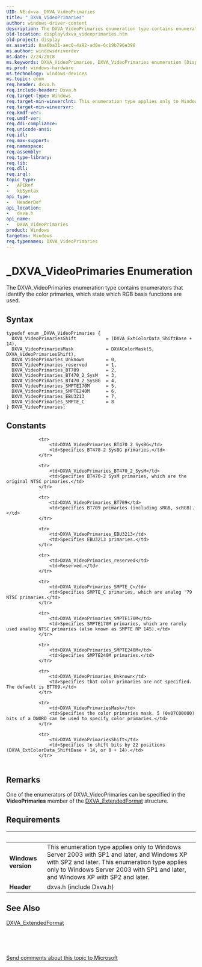 ```yaml
---
UID: NE:dxva._DXVA_VideoPrimaries
title: "_DXVA_VideoPrimaries"
author: windows-driver-content
description: The DXVA_VideoPrimaries enumeration type contains enumerators that identify the color primaries, which state which RGB basis functions are used.
old-location: display\dxva_videoprimaries.htm
old-project: display
ms.assetid: 8aa6ba31-aec0-4a92-ad0e-6c19b796e398
ms.author: windowsdriverdev
ms.date: 2/24/2018
ms.keywords: DXVA_VideoPrimaries, DXVA_VideoPrimaries enumeration [Display Devices], DXVA_VideoPrimariesMask, DXVA_VideoPrimariesShift, DXVA_VideoPrimaries_BT470_2_SysBG, DXVA_VideoPrimaries_BT470_2_SysM, DXVA_VideoPrimaries_BT709, DXVA_VideoPrimaries_EBU3213, DXVA_VideoPrimaries_SMPTE170M, DXVA_VideoPrimaries_SMPTE240M, DXVA_VideoPrimaries_SMPTE_C, DXVA_VideoPrimaries_Unknown, DXVA_VideoPrimaries_reserved, _DXVA_VideoPrimaries, display.dxva_videoprimaries, dxva/DXVA_VideoPrimaries, dxva/DXVA_VideoPrimariesMask, dxva/DXVA_VideoPrimariesShift, dxva/DXVA_VideoPrimaries_BT470_2_SysBG, dxva/DXVA_VideoPrimaries_BT470_2_SysM, dxva/DXVA_VideoPrimaries_BT709, dxva/DXVA_VideoPrimaries_EBU3213, dxva/DXVA_VideoPrimaries_SMPTE170M, dxva/DXVA_VideoPrimaries_SMPTE240M, dxva/DXVA_VideoPrimaries_SMPTE_C, dxva/DXVA_VideoPrimaries_Unknown, dxva/DXVA_VideoPrimaries_reserved, dxvaref_c0e5c7be-4039-438c-a883-30bb242a5c50.xml
ms.prod: windows-hardware
ms.technology: windows-devices
ms.topic: enum
req.header: dxva.h
req.include-header: Dxva.h
req.target-type: Windows
req.target-min-winverclnt: This enumeration type applies only to Windows Server 2003 with SP1 and later, and Windows XP with SP2 and later.
req.target-min-winversvr: 
req.kmdf-ver: 
req.umdf-ver: 
req.ddi-compliance: 
req.unicode-ansi: 
req.idl: 
req.max-support: 
req.namespace: 
req.assembly: 
req.type-library: 
req.lib: 
req.dll: 
req.irql: 
topic_type:
-	APIRef
-	kbSyntax
api_type:
-	HeaderDef
api_location:
-	dxva.h
api_name:
-	DXVA_VideoPrimaries
product: Windows
targetos: Windows
req.typenames: DXVA_VideoPrimaries
---
```


# _DXVA_VideoPrimaries Enumeration
The DXVA_VideoPrimaries enumeration type contains enumerators that identify the color primaries, which state which RGB basis functions are used.

## Syntax
````
typedef enum _DXVA_VideoPrimaries { 
  DXVA_VideoPrimariesShift           = (DXVA_ExtColorData_ShiftBase + 14),
  DXVA_VideoPrimariesMask            = DXVAColorMask(5, DXVA_VideoPrimariesShift),
  DXVA_VideoPrimaries_Unknown        = 0,
  DXVA_VideoPrimaries_reserved       = 1,
  DXVA_VideoPrimaries_BT709          = 2,
  DXVA_VideoPrimaries_BT470_2_SysM   = 3,
  DXVA_VideoPrimaries_BT470_2_SysBG  = 4,
  DXVA_VideoPrimaries_SMPTE170M      = 5,
  DXVA_VideoPrimaries_SMPTE240M      = 6,
  DXVA_VideoPrimaries_EBU3213        = 7,
  DXVA_VideoPrimaries_SMPTE_C        = 8
} DXVA_VideoPrimaries;
````

## Constants

<table>
            
                <tr>
                    <td>DXVA_VideoPrimaries_BT470_2_SysBG</td>
                    <td>Specifies BT470-2 SysBG primaries.</td>
                </tr>
            
                <tr>
                    <td>DXVA_VideoPrimaries_BT470_2_SysM</td>
                    <td>Specifies BT470-2 SysM primaries, which are the original NTSC primaries.</td>
                </tr>
            
                <tr>
                    <td>DXVA_VideoPrimaries_BT709</td>
                    <td>Specifies BT709 primaries (including sRGB, scRGB).</td>
                </tr>
            
                <tr>
                    <td>DXVA_VideoPrimaries_EBU3213</td>
                    <td>Specifies EBU3213 primaries.</td>
                </tr>
            
                <tr>
                    <td>DXVA_VideoPrimaries_reserved</td>
                    <td>Reserved.</td>
                </tr>
            
                <tr>
                    <td>DXVA_VideoPrimaries_SMPTE_C</td>
                    <td>Specifies SMPTE_C primaries, which are analog '79 NTSC primaries.</td>
                </tr>
            
                <tr>
                    <td>DXVA_VideoPrimaries_SMPTE170M</td>
                    <td>Specifies SMPTE170M primaries, which are rarely used analog NTSC primaries (also known as SMPTE RP 145).</td>
                </tr>
            
                <tr>
                    <td>DXVA_VideoPrimaries_SMPTE240M</td>
                    <td>Specifies SMPTE240M primaries.</td>
                </tr>
            
                <tr>
                    <td>DXVA_VideoPrimaries_Unknown</td>
                    <td>Specifies that color primaries are not specified. The default is BT709.</td>
                </tr>
            
                <tr>
                    <td>DXVA_VideoPrimariesMask</td>
                    <td>Specifies the color primaries mask. 5 (0x07C00000) bits of a DWORD can be used to specify color primaries.</td>
                </tr>
            
                <tr>
                    <td>DXVA_VideoPrimariesShift</td>
                    <td>Specifies to shift bits by 22 positions (DXVA_ExtColorData_ShiftBase + 14, or 8 + 14).</td>
                </tr>
</table>

## Remarks

One of the enumerators of DXVA_VideoPrimaries can be specified in the <b>VideoPrimaries</b> member of the <a href="..\dxva\ns-dxva-_dxva_extendedformat.md">DXVA_ExtendedFormat</a> structure.

## Requirements
| &nbsp; | &nbsp; |
| ---- |:---- |
| **Windows version** | This enumeration type applies only to Windows Server 2003 with SP1 and later, and Windows XP with SP2 and later. This enumeration type applies only to Windows Server 2003 with SP1 and later, and Windows XP with SP2 and later. |
| **Header** | dxva.h (include Dxva.h) |

## See Also

<a href="..\dxva\ns-dxva-_dxva_extendedformat.md">DXVA_ExtendedFormat</a>



 

 

<a href="mailto:wsddocfb@microsoft.com?subject=Documentation%20feedback [display\display]:%20DXVA_VideoPrimaries enumeration%20 RELEASE:%20(2/24/2018)&amp;body=%0A%0APRIVACY STATEMENT%0A%0AWe use your feedback to improve the documentation. We don't use your email address for any other purpose, and we'll remove your email address from our system after the issue that you're reporting is fixed. While we're working to fix this issue, we might send you an email message to ask for more info. Later, we might also send you an email message to let you know that we've addressed your feedback.%0A%0AFor more info about Microsoft's privacy policy, see http://privacy.microsoft.com/en-us/default.aspx." title="Send comments about this topic to Microsoft">Send comments about this topic to Microsoft</a>